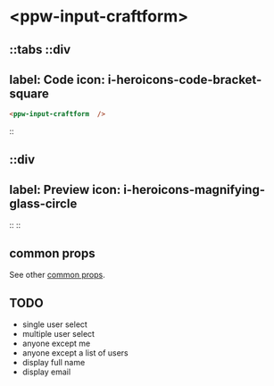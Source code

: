 # \<ppw-input-craftform\>


::tabs
  ::div
  ---
  label: Code
  icon: i-heroicons-code-bracket-square
  ---
  ```html
  <ppw-input-craftform  />
  ```
  ::

  ::div
  ---
  label: Preview
  icon: i-heroicons-magnifying-glass-circle
  ---
  <ppw-input-craftform />
  ::
::

## common props

See other [common props](intro).


## TODO

* single user select
* multiple user select
* anyone except me
* anyone except a list of users
* display full name
* display email

